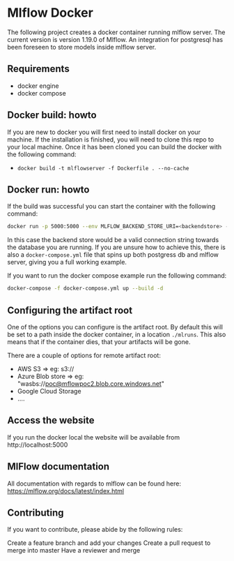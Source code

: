 # Mlflow Docker
The following project creates a docker container running mlflow server.
The current version is version 1.19.0 of Mlflow.
An integration for postgresql has been foreseen to store models inside mlflow server.

## Requirements
* docker engine
* docker compose

## Docker build: howto
If you are new to docker you will first need to install docker on your machine.
If the installation is finished, you will need to clone this repo to your local machine.
Once it has been cloned you can build the docker with the following command:

* `docker build -t mlflowserver -f Dockerfile . --no-cache`

## Docker run: howto
If the build was successful you can start the container with the following command:

```bash
docker run -p 5000:5000 --env MLFLOW_BACKEND_STORE_URI=<backendstore> -it mlflowserver:latest
```

In this case the backend store would be a valid connection string towards the database you are running.
If you are unsure how to achieve this, there is also a `docker-compose.yml` file that spins up both postgress db and
mlflow server, giving you a full working example.

If you want to run the docker compose example run the following command:
```bash
docker-compose -f docker-compose.yml up --build -d
```


## Configuring the artifact root

One of the options you can configure is the artifact root.
By default this will be set to a path inside the docker container, in a location `./mlruns`.
This also means that if the container dies, that your artifacts will be gone.

There are a couple of options for remote artifact root:
* AWS S3 => eg: s3://<bucketname>
* Azure Blob store => eg: "wasbs://poc@mflowpoc2.blob.core.windows.net"
* Google Cloud Storage 
* ....

## Access the website
If you run the docker local the website will be available from http://localhost:5000

## MlFlow documentation

All documentation with regards to mlflow can be found here: https://mlflow.org/docs/latest/index.html

## Contributing
If you want to contribute, please abide by the following rules:

Create a feature branch and add your changes
Create a pull request to merge into master
Have a reviewer and merge